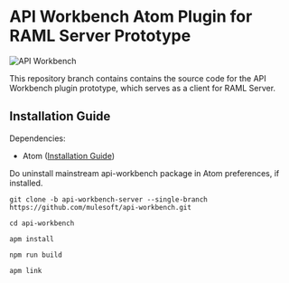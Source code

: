# API Workbench Atom Plugin for RAML Server Prototype



![API Workbench](https://dl.dropboxusercontent.com/u/497895/__permalinks/api-workbench-slide-small.png)

This repository branch contains contains the source code for the API Workbench plugin prototype, which serves as a client for RAML Server.

## Installation Guide

Dependencies:

* Atom ([Installation Guide](http://flight-manual.atom.io/getting-started/sections/installing-atom/))


Do uninstall mainstream api-workbench package in Atom preferences, if installed.

```
git clone -b api-workbench-server --single-branch https://github.com/mulesoft/api-workbench.git

cd api-workbench

apm install

npm run build

apm link
```
